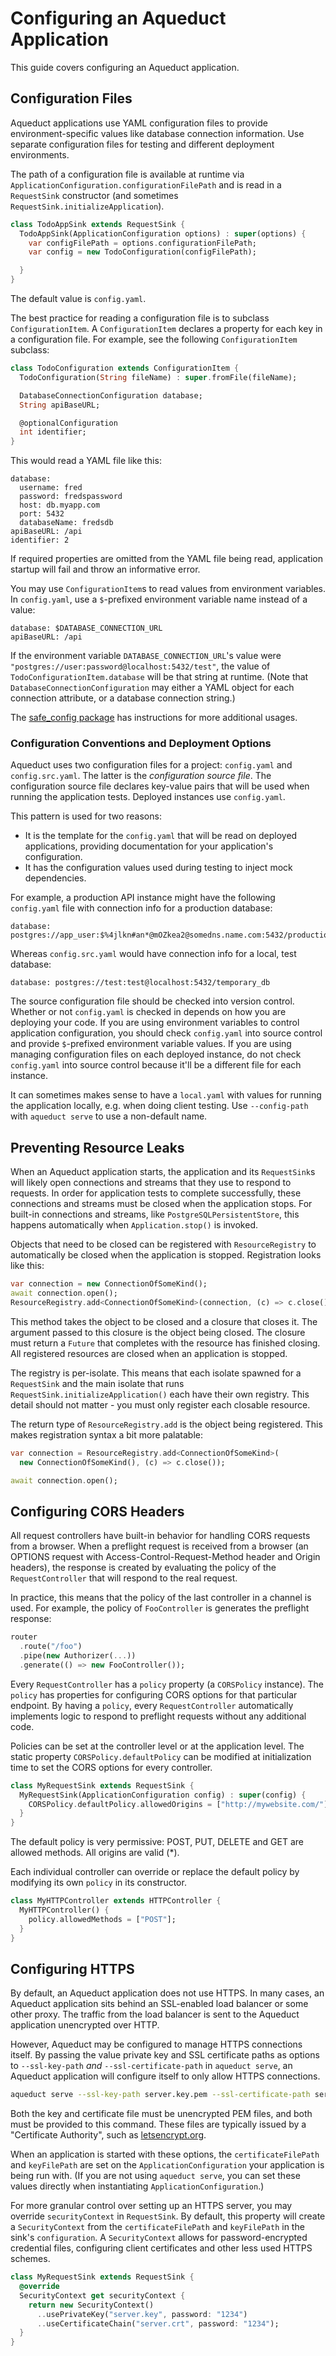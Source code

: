 # Configuring an Aqueduct Application

This guide covers configuring an Aqueduct application.

## Configuration Files

Aqueduct applications use YAML configuration files to provide environment-specific values like database connection information. Use separate configuration files for testing and different deployment environments.

The path of a configuration file is available at runtime via `ApplicationConfiguration.configurationFilePath` and is read in a `RequestSink` constructor (and sometimes `RequestSink.initializeApplication`).

```dart
class TodoAppSink extends RequestSink {
  TodoAppSink(ApplicationConfiguration options) : super(options) {
    var configFilePath = options.configurationFilePath;
    var config = new TodoConfiguration(configFilePath);

  }
}
```

The default value is `config.yaml`.

The best practice for reading a configuration file is to subclass `ConfigurationItem`. A `ConfigurationItem` declares a property for each key in a configuration file. For example, see the following `ConfigurationItem` subclass:

```dart
class TodoConfiguration extends ConfigurationItem {
  TodoConfiguration(String fileName) : super.fromFile(fileName);

  DatabaseConnectionConfiguration database;
  String apiBaseURL;

  @optionalConfiguration
  int identifier;
}
```

This would read a YAML file like this:

```
database:
  username: fred
  password: fredspassword
  host: db.myapp.com
  port: 5432
  databaseName: fredsdb
apiBaseURL: /api
identifier: 2
```

If required properties are omitted from the YAML file being read, application startup will fail and throw an informative error.

You may use `ConfigurationItem`s to read values from environment variables. In `config.yaml`, use a `$`-prefixed environment variable name instead of a value:

```
database: $DATABASE_CONNECTION_URL
apiBaseURL: /api
```

If the environment variable `DATABASE_CONNECTION_URL`'s value were `"postgres://user:password@localhost:5432/test"`, the value of `TodoConfigurationItem.database` will be that string at runtime. (Note that `DatabaseConnectionConfiguration` may either a YAML object for each connection attribute, or a database connection string.)

The [safe_config package](https://pub.dartlang.org/packages/safe_config) has instructions for more additional usages.

### Configuration Conventions and Deployment Options

Aqueduct uses two configuration files for a project: `config.yaml` and `config.src.yaml`. The latter is the *configuration source file*. The configuration source file declares key-value pairs that will be used when running the application tests. Deployed instances use `config.yaml`.

This pattern is used for two reasons:

- It is the template for the `config.yaml` that will be read on deployed applications, providing documentation for your application's configuration.
- It has the configuration values used during testing to inject mock dependencies.

For example, a production API instance might have the following `config.yaml` file with connection info for a production database:

```
database: postgres://app_user:$%4jlkn#an*@mOZkea2@somedns.name.com:5432/production_db
```

Whereas `config.src.yaml` would have connection info for a local, test database:

```
database: postgres://test:test@localhost:5432/temporary_db
```

The source configuration file should be checked into version control. Whether or not `config.yaml` is checked in depends on how you are deploying your code. If you are using environment variables to control application configuration, you should check `config.yaml` into source control and provide `$`-prefixed environment variable values. If you are using managing configuration files on each deployed instance, do not check `config.yaml` into source control because it'll be a different file for each instance.

It can sometimes makes sense to have a `local.yaml` with values for running the application locally, e.g. when doing client testing. Use `--config-path` with `aqueduct serve` to use a non-default name.

## Preventing Resource Leaks

When an Aqueduct application starts, the application and its `RequestSink`s will likely open connections and streams that they use to respond to requests. In order for application tests to complete successfully, these connections and streams must be closed when the application stops. For built-in connections and streams, like `PostgreSQLPersistentStore`, this happens automatically when `Application.stop()` is invoked.

Objects that need to be closed can be registered with `ResourceRegistry` to automatically be closed when the application is stopped. Registration looks like this:

```dart
var connection = new ConnectionOfSomeKind();
await connection.open();
ResourceRegistry.add<ConnectionOfSomeKind>(connection, (c) => c.close());
```

This method takes the object to be closed and a closure that closes it. The argument passed to this closure is the object being closed. The closure must return a `Future` that completes with the resource has finished closing. All registered resources are closed when an application is stopped.

The registry is per-isolate. This means that each isolate spawned for a `RequestSink` and the main isolate that runs `RequestSink.initializeApplication()` each have their own registry. This detail should not matter - you must only register each closable resource.

The return type of `ResourceRegistry.add` is the object being registered. This makes registration syntax a bit more palatable:

```dart
var connection = ResourceRegistry.add<ConnectionOfSomeKind>(
  new ConnectionOfSomeKind(), (c) => c.close());

await connection.open();  
```

## Configuring CORS Headers

All request controllers have built-in behavior for handling CORS requests from a browser. When a preflight request is received from a browser (an OPTIONS request with Access-Control-Request-Method header and Origin headers), the response is created by evaluating the policy of the `RequestController` that will respond to the real request.

In practice, this means that the policy of the last controller in a channel is used. For example, the policy of `FooController` is generates the preflight response:

```dart
router
  .route("/foo")
  .pipe(new Authorizer(...))
  .generate(() => new FooController());
```

Every `RequestController` has a `policy` property (a `CORSPolicy` instance). The `policy` has properties for configuring CORS options for that particular endpoint. By having a `policy`, every `RequestController` automatically implements logic to respond to preflight requests without any additional code.

Policies can be set at the controller level or at the application level. The static property `CORSPolicy.defaultPolicy` can be modified at initialization time to set the CORS options for every controller.

```dart
class MyRequestSink extends RequestSink {
  MyRequestSink(ApplicationConfiguration config) : super(config) {
    CORSPolicy.defaultPolicy.allowedOrigins = ["http://mywebsite.com/"];
  }
}
```

The default policy is very permissive: POST, PUT, DELETE and GET are allowed methods. All origins are valid (\*).

Each individual controller can override or replace the default policy by modifying its own `policy` in its constructor.

```dart
class MyHTTPController extends HTTPController {
  MyHTTPController() {
    policy.allowedMethods = ["POST"];
  }
}
```

## Configuring HTTPS

By default, an Aqueduct application does not use HTTPS. In many cases, an Aqueduct application sits behind an SSL-enabled load balancer or some other proxy. The traffic from the load balancer is sent to the Aqueduct application unencrypted over HTTP.

However, Aqueduct may be configured to manage HTTPS connections itself. By passing the value private key and SSL certificate paths as options to `--ssl-key-path` *and* `--ssl-certificate-path` in `aqueduct serve`, an Aqueduct application will configure itself to only allow HTTPS connections.

```sh
aqueduct serve --ssl-key-path server.key.pem --ssl-certificate-path server.cert.pem
```

Both the key and certificate file must be unencrypted PEM files, and both must be provided to this command. These files are typically issued by a "Certificate Authority", such as [letsencrypt.org](letsencrypt.org).

When an application is started with these options, the `certificateFilePath` and `keyFilePath` are set on the `ApplicationConfiguration` your application is being run with. (If you are not using `aqueduct serve`, you can set these values directly when instantiating `ApplicationConfiguration`.)

For more granular control over setting up an HTTPS server, you may override `securityContext` in `RequestSink`. By default, this property will create a `SecurityContext` from the `certificateFilePath` and `keyFilePath` in the sink's `configuration`. A `SecurityContext` allows for password-encrypted credential files, configuring client certificates and other less used HTTPS schemes.

```dart
class MyRequestSink extends RequestSink {
  @override
  SecurityContext get securityContext {
    return new SecurityContext()
      ..usePrivateKey("server.key", password: "1234")
      ..useCertificateChain("server.crt", password: "1234");
  }
}
```
